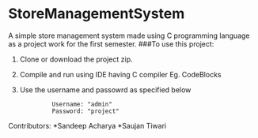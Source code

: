 # StoreManagementSystem
A simple store management system made using C programming language as a project work for the first semester. 
###To use this project:
1. Clone or download the project zip.
2. Compile and run using IDE having C compiler Eg. CodeBlocks
3. Use the username and passowrd as specified below 
                
                Username: "admin"
                Password: "project"

Contributors: 
*Sandeep Acharya 
*Saujan Tiwari
           
